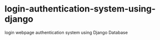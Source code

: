 # login-authentication-system-using-django
 login webpage authentication system using Django Database
